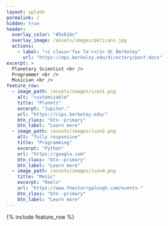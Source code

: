 ```yaml
---
layout: splash
permalink: /
hidden: true
header:
  overlay_color: "#5e616c"
  overlay_image: /assets/images/pelicans.jpg
  actions:
    - label: "<i class='fas fa'></i> UC Berkeley"
      url: "https://eps.berkeley.edu/directory/post-docs"
excerpt: >
  Planetary Scientist <br />
  Programmer <br />
  Musician <br />
feature_row:
  - image_path: /assets/images/icon1.png
    alt: "customizable"
    title: "Planets"
    excerpt: "Jupiter."
    url: "https://cips.berkeley.edu/"
    btn_class: "btn--primary"
    btn_label: "Learn more"
  - image_path: /assets/images/icon2.png
    alt: "fully responsive"
    title: "Programming"
    excerpt: "Python"
    url: "https://google.com"
    btn_class: "btn--primary"
    btn_label: "Learn more"
  - image_path: /assets/images/icon4.png
    title: "Music"
    excerpt: "Reels"
    url: "https://www.thestarryplough.com/events-"
    btn_class: "btn--primary"
    btn_label: "Learn more"      
---
```


{% include feature_row %}
